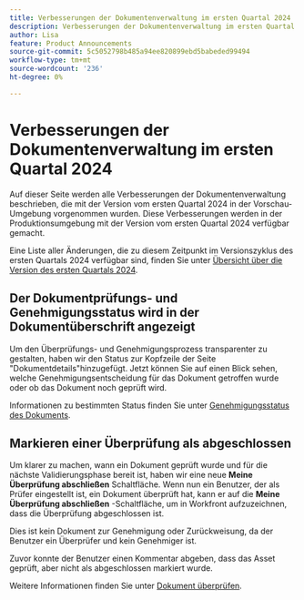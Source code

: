 ```yaml
---
title: Verbesserungen der Dokumentenverwaltung im ersten Quartal 2024
description: Verbesserungen der Dokumentenverwaltung im ersten Quartal 2024
author: Lisa
feature: Product Announcements
source-git-commit: 5c5052798b485a94ee820899ebd5babeded99494
workflow-type: tm+mt
source-wordcount: '236'
ht-degree: 0%

---
```


# Verbesserungen der Dokumentenverwaltung im ersten Quartal 2024

Auf dieser Seite werden alle Verbesserungen der Dokumentenverwaltung beschrieben, die mit der Version vom ersten Quartal 2024 in der Vorschau-Umgebung vorgenommen wurden. Diese Verbesserungen werden in der Produktionsumgebung mit der Version vom ersten Quartal 2024 verfügbar gemacht.

Eine Liste aller Änderungen, die zu diesem Zeitpunkt im Versionszyklus des ersten Quartals 2024 verfügbar sind, finden Sie unter [Übersicht über die Version des ersten Quartals 2024](/help/quicksilver/product-announcements/product-releases/23-q4-release-activity/23-q4-release-overview.md).

## Der Dokumentprüfungs- und Genehmigungsstatus wird in der Dokumentüberschrift angezeigt

Um den Überprüfungs- und Genehmigungsprozess transparenter zu gestalten, haben wir den Status zur Kopfzeile der Seite &quot;Dokumentdetails&quot;hinzugefügt. Jetzt können Sie auf einen Blick sehen, welche Genehmigungsentscheidung für das Dokument getroffen wurde oder ob das Dokument noch geprüft wird.

Informationen zu bestimmten Status finden Sie unter [Genehmigungsstatus des Dokuments](/help/quicksilver/review-and-approve-work/document-reviews-and-approvals/manage-document-approvals/document-approval-status.md).

## Markieren einer Überprüfung als abgeschlossen

Um klarer zu machen, wann ein Dokument geprüft wurde und für die nächste Validierungsphase bereit ist, haben wir eine neue **Meine Überprüfung abschließen** Schaltfläche. Wenn nun ein Benutzer, der als Prüfer eingestellt ist, ein Dokument überprüft hat, kann er auf die **Meine Überprüfung abschließen** -Schaltfläche, um in Workfront aufzuzeichnen, dass die Überprüfung abgeschlossen ist.

Dies ist kein Dokument zur Genehmigung oder Zurückweisung, da der Benutzer ein Überprüfer und kein Genehmiger ist.

Zuvor konnte der Benutzer einen Kommentar abgeben, dass das Asset geprüft, aber nicht als abgeschlossen markiert wurde.

Weitere Informationen finden Sie unter [Dokument überprüfen](/help/quicksilver/review-and-approve-work/document-reviews-and-approvals/review-and-approve-documents/review-a-document.md).
